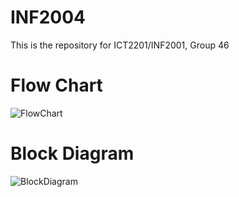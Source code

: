 # INF2004
This is the repository for ICT2201/INF2001, Group 46

# Flow Chart
![FlowChart](https://github.com/mechproz/INF2004/assets/121922214/b45de29b-0984-43a2-8fff-958d489702ae)

# Block Diagram
![BlockDiagram](https://github.com/mechproz/INF2004/assets/121922214/ecf3556b-ee19-4fbe-8826-b6488fb7b348)
